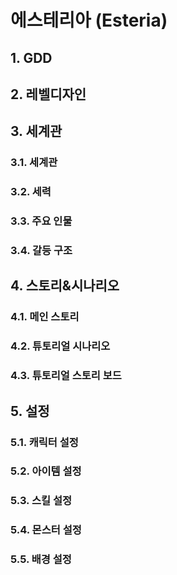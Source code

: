# 에스테리아 (Esteria)

## 1. GDD
## 2. 레벨디자인
## 3. 세계관
### 3.1. 세계관
### 3.2. 세력
### 3.3. 주요 인물
### 3.4. 갈등 구조
## 4. 스토리&시나리오
### 4.1. 메인 스토리
### 4.2. 튜토리얼 시나리오
### 4.3. 튜토리얼 스토리 보드

## 5. 설정
### 5.1. 캐릭터 설정
### 5.2. 아이템 설정
### 5.3. 스킬 설정
### 5.4. 몬스터 설정
### 5.5. 배경 설정

